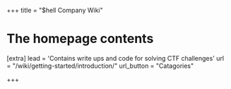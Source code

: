 +++
title = "$hell Company Wiki"


# The homepage contents
[extra]
lead = 'Contains write ups and code for solving CTF challenges'
url = "/wiki/getting-started/introduction/"
url_button = "Catagories"

+++
